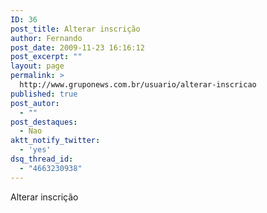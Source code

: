 ```yaml
---
ID: 36
post_title: Alterar inscrição
author: Fernando
post_date: 2009-11-23 16:16:12
post_excerpt: ""
layout: page
permalink: >
  http://www.gruponews.com.br/usuario/alterar-inscricao
published: true
post_autor:
  - ""
post_destaques:
  - Nao
aktt_notify_twitter:
  - 'yes'
dsq_thread_id:
  - "4663230938"
---
```

Alterar inscrição